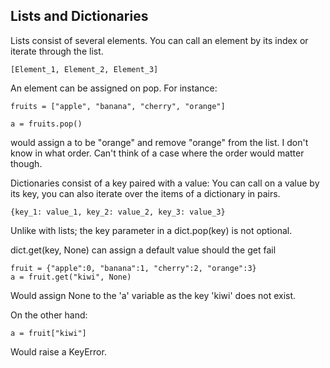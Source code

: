 ## Lists and Dictionaries

Lists consist of several elements.
You can call an element by its index or iterate through the list.

    [Element_1, Element_2, Element_3]

An element can be assigned on pop. For instance:

    fruits = ["apple", "banana", "cherry", "orange"]

    a = fruits.pop() 
would assign a to be "orange" and remove "orange" from the list. I don't know in what order. 
Can't think of a case where the order would matter though.

Dictionaries consist of a key paired with a value:
You can call on a value by its key, you can also iterate over the items of a dictionary in pairs.

    {key_1: value_1, key_2: value_2, key_3: value_3}

Unlike with lists; the key parameter in a dict.pop(key) is not optional.

dict.get(key, None) can assign a default value should the get fail

    fruit = {"apple":0, "banana":1, "cherry":2, "orange":3}
    a = fruit.get("kiwi", None)
Would assign None to the 'a' variable as the key 'kiwi' does not exist.

On the other hand: 

    a = fruit["kiwi"]
Would raise a KeyError.
